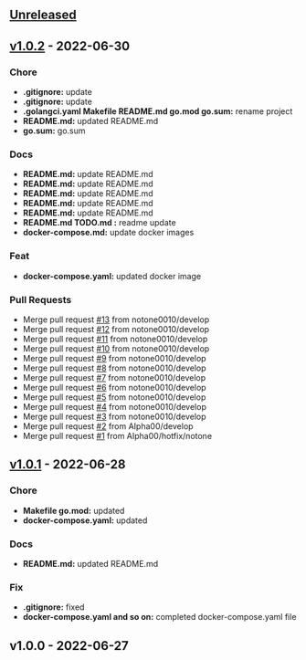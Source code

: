 <a name="unreleased"></a>
## [Unreleased]


<a name="v1.0.2"></a>
## [v1.0.2] - 2022-06-30
### Chore
- **.gitignore:** update
- **.gitignore:** update
- **.golangci.yaml Makefile README.md go.mod go.sum:** rename project
- **README.md:** updated README.md
- **go.sum:** go.sum

### Docs
- **README.md:** update README.md
- **README.md:** update README.md
- **README.md:** update README.md
- **README.md:** update README.md
- **README.md:** update README.md
- **README.md TODO.md :** readme update
- **docker-compose.md:** update docker images

### Feat
- **docker-compose.yaml:** updated docker image

### Pull Requests
- Merge pull request [#13](https://github.com/notone0010/pigpig/issues/13) from notone0010/develop
- Merge pull request [#12](https://github.com/notone0010/pigpig/issues/12) from notone0010/develop
- Merge pull request [#11](https://github.com/notone0010/pigpig/issues/11) from notone0010/develop
- Merge pull request [#10](https://github.com/notone0010/pigpig/issues/10) from notone0010/develop
- Merge pull request [#9](https://github.com/notone0010/pigpig/issues/9) from notone0010/develop
- Merge pull request [#8](https://github.com/notone0010/pigpig/issues/8) from notone0010/develop
- Merge pull request [#7](https://github.com/notone0010/pigpig/issues/7) from notone0010/develop
- Merge pull request [#6](https://github.com/notone0010/pigpig/issues/6) from notone0010/develop
- Merge pull request [#5](https://github.com/notone0010/pigpig/issues/5) from notone0010/develop
- Merge pull request [#4](https://github.com/notone0010/pigpig/issues/4) from notone0010/develop
- Merge pull request [#3](https://github.com/notone0010/pigpig/issues/3) from notone0010/develop
- Merge pull request [#2](https://github.com/notone0010/pigpig/issues/2) from AIpha00/develop
- Merge pull request [#1](https://github.com/notone0010/pigpig/issues/1) from AIpha00/hotfix/notone


<a name="v1.0.1"></a>
## [v1.0.1] - 2022-06-28
### Chore
- **Makefile go.mod:** updated
- **docker-compose.yaml:** updated

### Docs
- **README.md:** updated README.md

### Fix
- **.gitignore:** fixed
- **docker-compose.yaml and so on:** completed docker-compose.yaml file


<a name="v1.0.0"></a>
## v1.0.0 - 2022-06-27

[Unreleased]: https://github.com/notone0010/pigpig/compare/v1.0.2...HEAD
[v1.0.2]: https://github.com/notone0010/pigpig/compare/v1.0.1...v1.0.2
[v1.0.1]: https://github.com/notone0010/pigpig/compare/v1.0.0...v1.0.1
